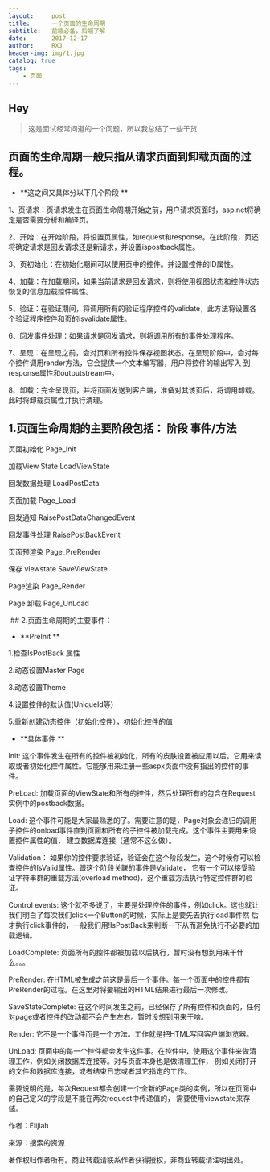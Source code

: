 ```yaml
---
layout:     post                    
title:      一个页面的生命周期              
subtitle:   前端必备，后端了解
date:       2017-12-17              
author:     RXJ                    
header-img: img/1.jpg   
catalog: true                       
tags:                               
    - 页面
---
```


## Hey
>这是面试经常问道的一个问题，所以我总结了一些干货

## 页面的生命周期一般只指从请求页面到卸载页面的过程。

  - **这之间又具体分以下几个阶段 **

  1、页请求：页请求发生在页面生命周期开始之前，用户请求页面时，asp.net将确定是否需要分析和编译页。
  
  2、开始：在开始阶段，将设置页属性，如request和response。在此阶段，页还将确定请求是回发请求还是新请求，并设置ispostback属性。
  
  3、页初始化：在初始化期间可以使用页中的控件。并设置控件的ID属性。
  
  4、加载：在加载期间，如果当前请求是回发请求，则将使用视图状态和控件状态恢复的信息加载控件属性。
  
  5、验证：在验证期间，将调用所有的验证程序控件的validate，此方法将设置各个验证程序控件和页的isvalidate属性。
  
  6、回发事件处理：如果请求是回发请求，则将调用所有的事件处理程序。
  
  7、呈现：在呈现之前，会对页和所有控件保存视图状态。在呈现阶段中，会对每个控件调用render方法，它会提供一个文本编写器，用户将控件的输出写入
  到response属性和outputstream中。

  8、卸载：完全呈现页，并将页面发送到客户端，准备对其该页后，将调用卸载。此时将卸载页属性并执行清理。
  
  ## 1.页面生命周期的主要阶段包括： 阶段 事件/方法 
  
  页面初始化          Page_Init  
  
  加载View State      LoadViewState 

  回发数据处理      LoadPostData  
  
  页面加载          Page_Load 
 
  回发通知          RaisePostDataChangedEvent
 
  回发事件处理     RaisePostBackEvent 
 
  页面预渲染       Page_PreRender   
 
  保存             viewstate SaveViewState   
 
  Page渲染         Page_Render  
 
  Page 卸载       Page_UnLoad  
  
  ## 2.页面生命周期的主要事件：
 
 - **PreInit **
 
  1.检查IsPostBack 属性
  
  2.动态设置Master Page
  
  3.动态设置Theme
  
  4.设置控件的默认值(UniqueId等）
  
  5.重新创建动态控件（初始化控件），初始化控件的值
  
 - **具体事件 **
 
  Init: 这个事件发生在所有的控件被初始化，所有的皮肤设置被应用以后。它用来读取或者初始化控件属性。它能够用来注册一些aspx页面中没有指出的控件的事件。
  
  PreLoad: 加载页面的ViewState和所有的控件，然后处理所有的包含在Request实例中的postback数据。
  
  Load: 这个事件可能是大家最熟悉的了。需要注意的是，Page对象会递归的调用子控件的onload事件直到页面和所有的子控件被加载完成。这个事件主要用来设置控件属性的值， 建立数据库连接（通常不这么做）。
        
  Validation： 如果你的控件要求验证，验证会在这个阶段发生，这个时候你可以检查控件的IsValid属性。跟这个阶段关联的事件是Validate，
       它有一个可以接受验证字符串群的重载方法(overload method)，这个重载方法执行特定控件群的验证。
        
  Control events: 这个就不多说了，主要是处理控件的事件，例如click。这也就让我们明白了每次我们click一个Button的时候，实际上是要先去执行load事件然
      后才执行click事件的，一般我们用!IsPostBack来判断一下从而避免执行不必要的加载逻辑。
      
   LoadComplete: 页面所有的控件都被加载以后执行，暂时没有想到用来干什么。。。
      
   PreRender: 在HTML被生成之前这是最后一个事件。每一个页面中的控件都有PreRender的过程。在这里对将要输出的HTML结果进行最后一次修改。
      
   SaveStateComplete: 在这个时间发生之前，已经保存了所有控件和页面的，任何对page或者控件的改动都不会产生左右。暂时没想到用来干啥。
      
   Render: 它不是一个事件而是一个方法。工作就是把HTML写回客户端浏览器。
      
   UnLoad: 页面中的每一个控件都会发生这件事。在控件中，使用这个事件来做清理工作，例如关闭数据库连接等。对与页面本身也是做清理工作，
        例如关闭打开的文件和数据库连接，或者结束日志或者其它指定的工作。
        
  需要说明的是，每次Request都会创建一个全新的Page类的实例，所以在页面中的自己定义的字段是不能在两次request中传递值的，
    需要使用viewstate来存储。
  
 

作者：Elijiah

來源：搜索的资源

著作权归作者所有。商业转载请联系作者获得授权，非商业转载请注明出处。
